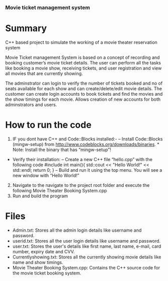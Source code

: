 ### Movie ticket management system

# Summary
C++ based project to simulate the working of a movie theater reservation system

Movie Ticket management System is based on a concept of recording and booking customer’s movie ticket details. The user can perform all the tasks like booking a movie show, receiving tickets, and user registration and view all movies that are currently showing.

The adminstrator can login to verify the number of tickets booked and no of seats available for each show and can create/delete/edit movie details. The customer can create login accounts to book tickets and find the movies and the show timings for each movie. Allows creation of new accounts for both adminstrators and users.


# How to run the code
1. IF you dont have C++ and Code::Blocks installed:-
– Install Code::Blocks (mingw-setup) from http://www.codeblocks.org/downloads/binaries. * Note: Install the binary that has “mingw-setup”!
- Verify their installation: – Create a new C++ file “hello.cpp” with the following code
#include 
int main(){
std::cout << "Hello World!" << std::endl;
return 0;
}
– Build and run it using the top menu. You will see a new window with “Hello World!”

2. Navigate to the navigate to the project root folder and execute the following Movie Theater Booking System.cpp
3. Run and build the program

# Files
- Admin.txt: Stores all the admin login details like username and password.
- userid.txt: Stores all the user login details like username and password.
- user.txt: Stores the user's details like first name, last name, e-mail, card number, expiry date and CVV.
- Currentlyshowing.txt: Stores all the currently showing movie details like name and show timings.
- Movie Theater Booking System.cpp: Contains the C++ source code for the movie ticket booking system.

